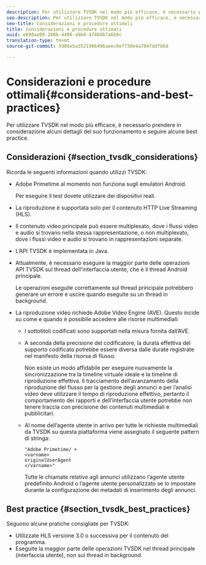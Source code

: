 ```yaml
---
description: Per utilizzare TVSDK nel modo più efficace, è necessario prendere in considerazione alcuni dettagli del suo funzionamento e seguire alcune best practice.
seo-description: Per utilizzare TVSDK nel modo più efficace, è necessario prendere in considerazione alcuni dettagli del suo funzionamento e seguire alcune best practice.
seo-title: Considerazioni e procedure ottimali
title: Considerazioni e procedure ottimali
uuid: e698ae09-280b-4406-a9b8-4f468b7a6b9c
translation-type: tm+mt
source-git-commit: 5908e5a3521966496aeec0ef730e4a704fddfb68

---
```



# Considerazioni e procedure ottimali{#considerations-and-best-practices}

Per utilizzare TVSDK nel modo più efficace, è necessario prendere in considerazione alcuni dettagli del suo funzionamento e seguire alcune best practice.

## Considerazioni {#section_tvsdk_considerations}

Ricorda le seguenti informazioni quando utilizzi TVSDK:

* Adobe Primetime al momento non funziona sugli emulatori Android.

   Per eseguire il test dovete utilizzare dei dispositivi reali.
* La riproduzione è supportata solo per il contenuto HTTP Live Streaming (HLS).
* Il contenuto video principale può essere multiplexato, dove i flussi video e audio si trovano nella stessa rappresentazione, o non multiplexato, dove i flussi video e audio si trovano in rappresentazioni separate.
* L’API TVSDK è implementata in Java.
* Attualmente, è necessario eseguire la maggior parte delle operazioni API TVSDK sul thread dell&#39;interfaccia utente, che è il thread Android principale.

   Le operazioni eseguite correttamente sul thread principale potrebbero generare un errore e uscire quando eseguite su un thread in background.
* La riproduzione video richiede Adobe Video Engine (AVE). Questo incide su come e quando è possibile accedere alle risorse multimediali:

   * I sottotitoli codificati sono supportati nella misura fornita dall’AVE.
   * A seconda della precisione del codificatore, la durata effettiva del supporto codificato potrebbe essere diversa dalle durate registrate nel manifesto della risorsa di flusso.

      Non esiste un modo affidabile per eseguire nuovamente la sincronizzazione tra la timeline virtuale ideale e la timeline di riproduzione effettiva. Il tracciamento dell’avanzamento della riproduzione del flusso per la gestione degli annunci e per l’analisi video deve utilizzare il tempo di riproduzione effettivo, pertanto il comportamento dei rapporti e dell’interfaccia utente potrebbe non tenere traccia con precisione dei contenuti multimediali e pubblicitari.
   * Al nome dell’agente utente in arrivo per tutte le richieste multimediali da TVSDK su questa piattaforma viene assegnato il seguente pattern di stringa:

      ```
      "Adobe Primetime/ + 
      <varname>
      originalUserAgent
      </varname>" 
      ```

      Tutte le chiamate relative agli annunci utilizzano l’agente utente predefinito Android o l’agente utente personalizzato se lo impostate durante la configurazione dei metadati di inserimento degli annunci.

## Best practice {#section_tvsdk_best_practices}

Seguono alcune pratiche consigliate per TVSDK:

* Utilizzate HLS versione 3.0 o successiva per il contenuto del programma.
* Eseguite la maggior parte delle operazioni TVSDK nel thread principale (interfaccia utente), non sui thread in background.
